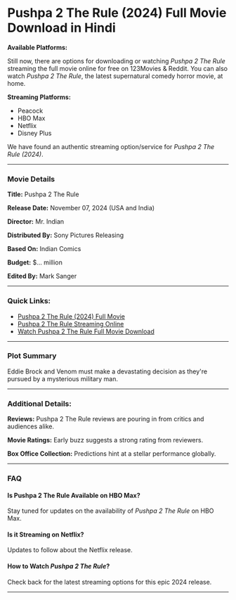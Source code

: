 # Pushpa 2 The Rule (2024) Full Movie Download in Hindi

**Available Platforms:**

Still now, there are options for downloading or watching *Pushpa 2 The Rule* streaming the full movie online for free on 123Movies & Reddit. You can also watch *Pushpa 2 The Rule*, the latest supernatural comedy horror movie, at home. 

**Streaming Platforms:**

- Peacock
- HBO Max
- Netflix
- Disney Plus

We have found an authentic streaming option/service for *Pushpa 2 The Rule (2024)*.

---

### Movie Details

**Title:** Pushpa 2 The Rule

**Release Date:** November 07, 2024 (USA and India)  

**Director:** Mr. Indian

**Distributed By:** Sony Pictures Releasing

**Based On:** Indian Comics

**Budget:** $... million

**Edited By:** Mark Sanger

---

### Quick Links:

- [Pushpa 2 The Rule (2024) Full Movie](https://sites.google.com/view/pushpa-2-movies-download-hindi/)
- [Pushpa 2 The Rule Streaming Online](https://sites.google.com/view/pushpa-2-movies-download-hindi/)
- [Watch Pushpa 2 The Rule Full Movie Download](https://sites.google.com/view/pushpa-2-movies-download-hindi/)

---

### Plot Summary

Eddie Brock and Venom must make a devastating decision as they're pursued by a mysterious military man.

---

### Additional Details:

**Reviews:** Pushpa 2 The Rule reviews are pouring in from critics and audiences alike. 

**Movie Ratings:** Early buzz suggests a strong rating from reviewers. 

**Box Office Collection:** Predictions hint at a stellar performance globally.

---

### FAQ

#### Is Pushpa 2 The Rule Available on HBO Max?  
Stay tuned for updates on the availability of *Pushpa 2 The Rule* on HBO Max.

#### Is it Streaming on Netflix?  
Updates to follow about the Netflix release.

#### How to Watch *Pushpa 2 The Rule*?  
Check back for the latest streaming options for this epic 2024 release.

---
